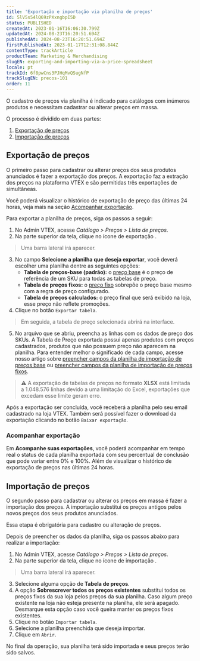 ```yaml
---
title: 'Exportação e importação via planilha de preços'
id: 5lV5s54lQ69zPXxngbpI5D
status: PUBLISHED
createdAt: 2023-01-16T16:06:30.799Z
updatedAt: 2024-08-23T16:20:51.694Z
publishedAt: 2024-08-23T16:20:51.694Z
firstPublishedAt: 2023-01-17T12:31:08.844Z
contentType: trackArticle
productTeam: Marketing & Merchandising
slugEN: exporting-and-importing-via-a-price-spreadsheet
locale: pt
trackId: 6f8pwCns3PJHqMvQSugNfP
trackSlugEN: precos-101
order: 11
---
```


O cadastro de preços via planilha é indicado para catálogos com inúmeros produtos e necessitam cadastrar ou alterar preços em massa.

O processo é dividido em duas partes:

1. [Exportação de preços](#exportacao-de-precos)
2. [Importação de preços](#importacao-de-precos)

## Exportação de preços

O primeiro passo para cadastrar ou alterar preços dos seus produtos anunciados é fazer a exportação dos preços. A exportação faz a extração dos preços na plataforma VTEX e são permitidas três exportações de simultâneas. 

Você poderá visualizar o histórico de exportação de preço das últimas 24 horas, veja mais na seção [Acompanhar exportação](#acompanhar-exportacao). 

Para exportar a planilha de preços, siga os passos a seguir:

1. No Admin VTEX, acesse *Catálogo > Preços > Lista de preços*.
2. Na parte superior da tela, clique no ícone de exportação <i class="fas fa-download"></i>.
> Uma barra lateral irá aparecer.
3. No campo **Selecione a planilha que deseja exportar**, você deverá escolher uma planilha dentre as seguintes opções:
   - **Tabela de preços-base (padrão):** o [preço base](/pt/tracks/precos-101--6f8pwCns3PJHqMvQSugNfP/3XcXp0r5WrJvogB8KIX4Kx) é o preço de referência de um SKU para todas as tabelas de preço.
   - **Tabela de preços fixos:** o [preço fixo](/pt/tracks/precos-101--6f8pwCns3PJHqMvQSugNfP/3HxF2u5VwidqnUGnFoKdDy) sobrepõe o preço base mesmo com a regra de preço configurado.
   - **Tabela de preços calculados:** o preço final que será exibido na loja, esse preço não reflete promoções.
4. Clique no botão `Exportar tabela`.
> Em seguida, a tabela de preço selecionada abrirá na interface.
5. No arquivo que se abriu, preencha as linhas com os dados de preço dos SKUs. A Tabela de Preço exportada possui apenas produtos com preços cadastrados, produtos que não possuem preço não aparecem na planilha. Para entender melhor o significado de cada campo, acesse nosso artigo sobre [preencher campos da planilha de importação de preços base](/pt/tutorial/preencher-campos-da-planilha-de-importacao-de-precos-base--4Jox8TeQ5feqAn78TZ0DNA) ou [preencher campos da planilha de importação de preços fixos](/pt/tutorial/preencher-campos-da-planilha-de-importacao-de-precos-fixo--50RFoH3ruV97FJgeBUCURh).

> ⚠️ A exportação de tabelas de preços no formato **XLSX** está limitada a 1.048.576 linhas devido a uma limitação do Excel, exportações que excedam esse limite geram erro.

Após a exportação ser concluída, você receberá a planilha pelo seu email cadastrado na loja VTEX. Também será possível fazer o download da exportação clicando no botão `Baixar exportação`.

### Acompanhar exportação

Em **Acompanhe suas exportações**, você poderá acompanhar em tempo real o status de cada planilha exportada com seu percentual de conclusão que pode variar entre 0% e 100%. Além de visualizar o histórico de exportação de preços nas últimas 24 horas.

## Importação de preços

O segundo passo para cadastrar ou alterar os preços em massa é fazer a importação dos preços. A importação substitui os preços antigos pelos novos preços dos seus produtos anunciados.

Essa etapa é obrigatória para cadastro ou alteração de preços.

Depois de preencher os dados da planilha, siga os passos abaixo para realizar a importação: 

1. No Admin VTEX, acesse *Catálogo > Preços > Lista de preços*.
2. Na parte superior da tela, clique no ícone de importação <i class="fas fa-upload"></i>.
> Uma barra lateral irá aparecer.
3. Selecione alguma opção de **Tabela de preços**.
4. A opção **Sobrescrever todos os preços existentes** substitui todos os preços fixos da sua loja pelos preços da sua planilha. Caso algum preço existente na loja não esteja presente na planilha, ele será apagado. Desmarque esta opção caso você queira manter os preços fixos existentes.
5. Clique no botão `Importar tabela`.
6. Selecione a planilha preenchida que deseja importar. 
7. Clique em `Abrir`.

No final da operação, sua planilha terá sido importada e seus preços terão sido salvos.
